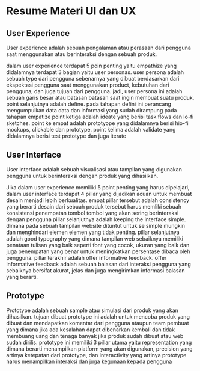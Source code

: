 # Resume Materi UI dan UX

## **User Experience**
User experience adalah sebuah pengalaman atau perasaan dari pengguna saat 
menggunakan atau berinteraksi dengan sebuah produk.

dalam user experience terdapat 5 poin penting yaitu empathize yang didalamnya terdapat 3 bagian yaitu user personas. user persona adalah sebuah type dari pengguna sebenarnya yang dibuat berdasarkan dari ekspektasi pengguna saat menggunakan product, kebutuhan dari pengguna, dan juga tujuan dari pengguna. jadi, user persona ini adalah sebuah garis besar atau batasan batasan saat ingin membuat suatu produk. point selanjutnya adalah define. pada tahapan defini ini perancang mengumpulkan data data dan informasi yang sudah dirampung pada tahapan empatize point ketiga adalah ideate yang berisi task flows dan lo-fi sketches. point ke empat adalah prototyope yang didalamnya berisi hio-fi mockups, clickable dan prototype. point kelima adalah validate yang didalamnya berisi test prototype dan juga iterate

## **User Interface**
User interface adalah sebuah visualisasi atau tampilan yang digunakan pengguna untuk berinteraksi dengan produk yang dihasilkan.

Jika dalam user experience memiliki 5 point penting yang harus dipelajari, dalam user interface terdapat 4 pillar yang dijadikan acuan untuk membuat desain menjadi lebih berkualitas. empat pillar tersebut adalah consistency yang berarti desain dari sebuah produk tersebut harus memliki sebuah konsistensi penempatan tombol tombol yang akan sering berinteraksi dengan pengguna pillar selanjutnya adalah keeping the interface simple. dimana pada sebuah tampilan website dituntut untuk se simple mungkin dan menghindari elemen elemen yang tidak penting. pillar selanjutnya adalah good typography yang dimana tampilan web sebaiknya memiliki penataan tulisan yang baik seperti font yang cocok, ukuran yang baik dan juga penempatan yang benar untuk meningkatkan persentase dibaca oleh pengguna. pillar terakhir adalah offer informative feedback. offer informative feedback adalah sebuah balasan dari interaksi pengguna yang sebaiknya bersifat akurat, jelas dan juga mengirimkan informasi balasan yang berarti.

## **Prototype**
Prototype adalah sebuah sample atau simulasi dari produk yang akan dihasilkan. tujuan dibuat prototype ini adalah untuk mencoba produk yang dibuat dan mendapatkan komentar dari pengguna ataupun team pembuat yang dimana jika ada kesalahan dapat dibenarkan kembali dan tidak membuang uang dan tenaga banyak jika produk sudah dibuat atau web sudah dirilis. prototype ini memiliki 3 pillar utama yaitu representation yang dimana berarti menampilkan platform yang akan digunakan, precision yang artinya ketepatan dari prototype, dan interactivity yang artinya prototype harus menampilkan interaksi dan juga kegunaan kepada pengguna

